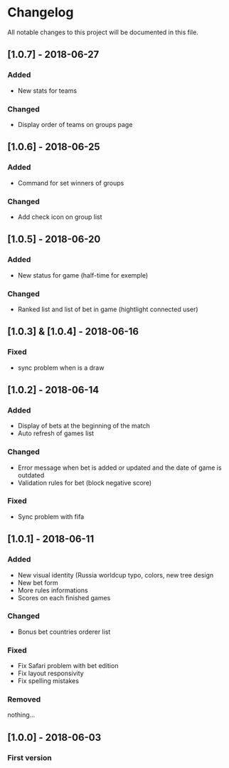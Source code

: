 # Changelog
All notable changes to this project will be documented in this file.

## [1.0.7] - 2018-06-27
### Added
- New stats for teams

### Changed
- Display order of teams on groups page

## [1.0.6] - 2018-06-25
### Added
- Command for set winners of groups

### Changed
- Add check icon on group list

## [1.0.5] - 2018-06-20
### Added
- New status for game (half-time for exemple)

### Changed
- Ranked list and list of bet in game (hightlight connected user)

## [1.0.3] & [1.0.4] - 2018-06-16

### Fixed
- sync problem when is a draw

## [1.0.2] - 2018-06-14
### Added
- Display of bets at the beginning of the match
- Auto refresh of games list

### Changed
- Error message when bet is added or updated and the date of game is outdated
- Validation rules for bet (block negative score)

### Fixed
- Sync problem with fifa

## [1.0.1] - 2018-06-11
### Added
- New visual identity (Russia worldcup typo, colors, new tree design
- New bet form
- More rules informations
- Scores on each finished games

### Changed
- Bonus bet countries orderer list

### Fixed
- Fix Safari problem with bet edition
- Fix layout responsivity
- Fix spelling mistakes

### Removed
nothing...

## [1.0.0] - 2018-06-03
### First version
